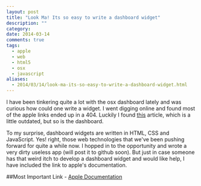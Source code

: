 ```yaml
---
layout: post
title: "Look Ma! Its so easy to write a dashboard widget"
description: ""
category:
date: 2014-03-14
comments: true
tags:
  - apple
  - web
  - html5
  - osx
  - javascript
aliases:
  - 2014/03/14/look-ma-its-so-easy-to-write-a-dashboard-widget.html
---
```


I have been tinkering quite a lot with the osx dashboard lately and was curious how could one write a widget. I went digging online and found most of the apple links ended up in a 404. Luckily I found [this](http://andrew.hedges.name/widgets/dev/) article, which is a little outdated, but so is the dashboard.

To my surprise, dashboard widgets are written in HTML, CSS and JavaScript. Yes! right, those web technologies that we've been pushing forward for quite a while now. I hopped in to the opportunity and wrote a very dirty useless app (will post it to github soon). But just in case someone has that weird itch to develop a dashboard widget and would like help, I have included the link to apple's documentation.

##Most Important Link - [Apple Documentation](https://developer.apple.com/library/safari/documentation/AppleApplications/Conceptual/Dashboard_ProgTopics/Introduction/Introduction.html#//apple_ref/doc/uid/TP40003042-SW1)
